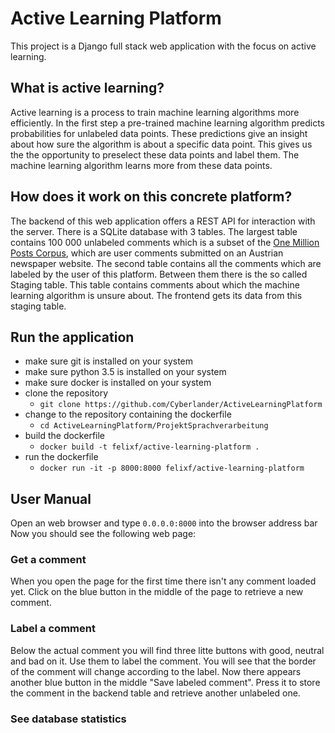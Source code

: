 # Active Learning Platform
This project is a  Django full stack web application with the focus on active learning.

## What is active learning?
Active learning is a process to train machine learning algorithms more efficiently.
In the first step a pre-trained machine learning algorithm predicts
probabilities for unlabeled data points. These predictions give an insight about
how sure the algorithm is about a specific data point. This gives us the the
opportunity to preselect these data points and label them. The machine learning algorithm
learns more from these data points.

## How does it work on this concrete platform?
The backend of this web application offers a REST API for interaction with the server.
There is a SQLite database with 3 tables. The largest table contains 100 000 unlabeled
comments which is a subset of the [One Million Posts Corpus](https://ofai.github.io/million-post-corpus/),
which are user comments submitted on an Austrian newspaper website. The second table
contains all the comments which are labeled by the user of this platform. Between
them there is the so called Staging table. This table contains comments about which
the machine learning algorithm is unsure about. The frontend gets its data from
this staging table.

## Run the application
* make sure git is installed on your system
* make sure python 3.5 is installed on your system
* make sure docker is installed on your system
* clone the repository
  * ```git clone https://github.com/Cyberlander/ActiveLearningPlatform```
* change to the repository containing the dockerfile
  * ```cd ActiveLearningPlatform/ProjektSprachverarbeitung```
* build the dockerfile
  * ```docker build -t felixf/active-learning-platform .```
* run the dockerfile
  * ```docker run -it -p 8000:8000 felixf/active-learning-platform```

## User Manual
Open an web browser and type ```0.0.0.0:8000``` into the browser address bar
Now you should see the following web page:
### Get a comment
When you open the page for the first time there isn't any comment loaded yet.
Click on the blue button in the middle of the page to retrieve a new comment.

### Label a comment
Below the actual comment you will find three litte buttons with good, neutral and
bad on it.  Use them to label the comment. You will see that the border of the
comment will change according to the label. Now there appears another blue button
in the middle "Save labeled comment". Press it to store the comment in the backend
table and retrieve another unlabeled one.

### See database statistics
